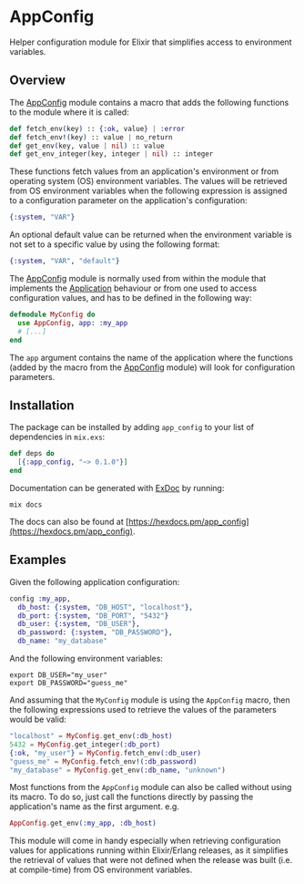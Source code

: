 # AppConfig

Helper configuration module for Elixir that simplifies access to environment
variables.


## Overview

The [AppConfig](lib/app_config.ex) module contains a macro that adds the
following functions to the module where it is called:

```elixir
def fetch_env(key) :: {:ok, value} | :error
def fetch_env!(key) :: value | no_return
def get_env(key, value | nil) :: value
def get_env_integer(key, integer | nil) :: integer
```

These functions fetch values from an application's environment or from
operating system (OS) environment variables. The values will be retrieved
from OS environment variables when the following expression is assigned to a
configuration parameter on the application's configuration:

```elixir
{:system, "VAR"}
```

An optional default value can be returned when the environment variable is
not set to a specific value by using the following format:

```elixir
{:system, "VAR", "default"}
```

The [AppConfig](lib/app_config.ex) module is normally used from within the module
that implements the [Application](https://hexdocs.pm/elixir/Application.html#content)
behaviour or from one used to access configuration values, and has to be
defined in the following way:

```elixir
defmodule MyConfig do
  use AppConfig, app: :my_app
  # [...]
end
```

The `app` argument contains the name of the application where the functions
(added by the macro from the [AppConfig](lib/app_config.ex) module) will look
for configuration parameters.


## Installation

The package can be installed by adding `app_config` to your list of
dependencies in `mix.exs`:

```elixir
def deps do
  [{:app_config, "~> 0.1.0"}]
end
```

Documentation can be generated with [ExDoc](https://github.com/elixir-lang/ex_doc)
by running:

    mix docs
    
The docs can also be found at [https://hexdocs.pm/app_config](https://hexdocs.pm/app_config).


## Examples

Given the following application configuration:

```elixir
config :my_app,
  db_host: {:system, "DB_HOST", "localhost"},
  db_port: {:system, "DB_PORT", "5432"}
  db_user: {:system, "DB_USER"},
  db_password: {:system, "DB_PASSWORD"},
  db_name: "my_database"
```

And the following environment variables:

    export DB_USER="my_user"
    export DB_PASSWORD="guess_me"

And assuming that the `MyConfig` module is using the `AppConfig` macro, then
the following expressions used to retrieve the values of the parameters would
be valid:

```elixir
"localhost" = MyConfig.get_env(:db_host)
5432 = MyConfig.get_integer(:db_port)
{:ok, "my_user"} = MyConfig.fetch_env(:db_user)
"guess_me" = MyConfig.fetch_env!(:db_password)
"my_database" = MyConfig.get_env(:db_name, "unknown")
```

Most functions from the `AppConfig` module can also be called without using its
macro. To do so, just call the functions directly by passing the application's
name as the first argument. e.g.

```elixir
AppConfig.get_env(:my_app, :db_host)
```

This module will come in handy especially when retrieving configuration
values for applications running within Elixir/Erlang releases, as it simplifies
the retrieval of values that were not defined when the release was built (i.e. at
compile-time) from OS environment variables.
